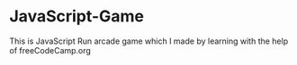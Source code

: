# JavaScript-Game
This is JavaScript Run arcade game which I made by learning with the help of freeCodeCamp.org
